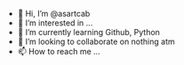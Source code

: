 - 👋 Hi, I’m @asartcab
- 👀 I’m interested in ...
- 🌱 I’m currently learning Github, Python
- 💞️ I’m looking to collaborate on nothing atm
- 📫 How to reach me ...

<!---
asartcab/asartcab is a ✨ special ✨ repository because its `README.md` (this file) appears on your GitHub profile.
You can click the Preview link to take a look at your changes.
--->
